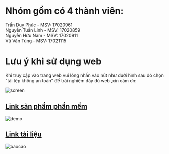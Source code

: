 # Nhóm gồm có 4 thành viên:
   Trần Duy Phúc - MSV: 17020961<br>
   Nguyễn Tuấn Linh - MSV: 17020859<br>
   Nguyễn Hữu Nam - MSV: 17020911<br>
   Vũ Văn Tùng - MSV: 17021115
# Lưu ý khi sử dụng web
Khi truy cập vào trang web vui lòng nhấn vào nút như dưới hình sau đó chọn "tải tệp không an toàn" để trải nghiệm đầy đủ web ,xin cảm ơn:

![screen](https://user-images.githubusercontent.com/43601776/57583928-eb058200-74ff-11e9-80b1-21e99258ae8f.png)
## [Link sản phẩm phần mềm](https://bookparadiseservice.000webhostapp.com/)
![demo](https://user-images.githubusercontent.com/43350201/57583331-9fe87080-74f9-11e9-9a0d-bf8f7e5f9443.jpg)
## [Link tài liệu](https://docs.google.com/document/d/1ulHy8mqjWeYp0Nho_qiHYMxCGb5hvM7sHmgFqw_CxSs/edit?usp=sharing)
![baocao](https://user-images.githubusercontent.com/43350201/57583403-4e8cb100-74fa-11e9-8ad8-200bd6dc4307.jpg)


